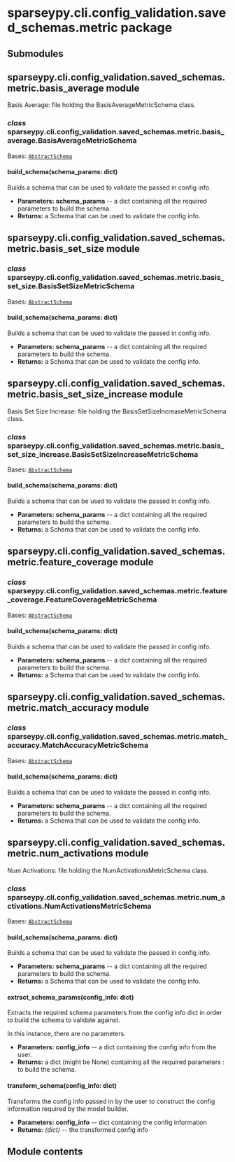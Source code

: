 # sparseypy.cli.config_validation.saved_schemas.metric package

## Submodules

## sparseypy.cli.config_validation.saved_schemas.metric.basis_average module

Basis Average: file holding the BasisAverageMetricSchema class.

### *class* sparseypy.cli.config_validation.saved_schemas.metric.basis_average.BasisAverageMetricSchema

Bases: [`AbstractSchema`](sparseypy.cli.config_validation.saved_schemas.md#sparseypy.cli.config_validation.saved_schemas.abs_schema.AbstractSchema)

#### build_schema(schema_params: dict)

Builds a schema that can be used to validate the passed in
config info.

* **Parameters:**
  **schema_params** -- a dict containing all the required
  parameters to build the schema.
* **Returns:**
  a Schema that can be used to validate the config info.

## sparseypy.cli.config_validation.saved_schemas.metric.basis_set_size module

### *class* sparseypy.cli.config_validation.saved_schemas.metric.basis_set_size.BasisSetSizeMetricSchema

Bases: [`AbstractSchema`](sparseypy.cli.config_validation.saved_schemas.md#sparseypy.cli.config_validation.saved_schemas.abs_schema.AbstractSchema)

#### build_schema(schema_params: dict)

Builds a schema that can be used to validate the passed in
config info.

* **Parameters:**
  **schema_params** -- a dict containing all the required
  parameters to build the schema.
* **Returns:**
  a Schema that can be used to validate the config info.

## sparseypy.cli.config_validation.saved_schemas.metric.basis_set_size_increase module

Basis Set Size Increase: file holding the BasisSetSizeIncreaseMetricSchema class.

### *class* sparseypy.cli.config_validation.saved_schemas.metric.basis_set_size_increase.BasisSetSizeIncreaseMetricSchema

Bases: [`AbstractSchema`](sparseypy.cli.config_validation.saved_schemas.md#sparseypy.cli.config_validation.saved_schemas.abs_schema.AbstractSchema)

#### build_schema(schema_params: dict)

Builds a schema that can be used to validate the passed in
config info.

* **Parameters:**
  **schema_params** -- a dict containing all the required
  parameters to build the schema.
* **Returns:**
  a Schema that can be used to validate the config info.

## sparseypy.cli.config_validation.saved_schemas.metric.feature_coverage module

### *class* sparseypy.cli.config_validation.saved_schemas.metric.feature_coverage.FeatureCoverageMetricSchema

Bases: [`AbstractSchema`](sparseypy.cli.config_validation.saved_schemas.md#sparseypy.cli.config_validation.saved_schemas.abs_schema.AbstractSchema)

#### build_schema(schema_params: dict)

Builds a schema that can be used to validate the passed in
config info.

* **Parameters:**
  **schema_params** -- a dict containing all the required
  parameters to build the schema.
* **Returns:**
  a Schema that can be used to validate the config info.

## sparseypy.cli.config_validation.saved_schemas.metric.match_accuracy module

### *class* sparseypy.cli.config_validation.saved_schemas.metric.match_accuracy.MatchAccuracyMetricSchema

Bases: [`AbstractSchema`](sparseypy.cli.config_validation.saved_schemas.md#sparseypy.cli.config_validation.saved_schemas.abs_schema.AbstractSchema)

#### build_schema(schema_params: dict)

Builds a schema that can be used to validate the passed in
config info.

* **Parameters:**
  **schema_params** -- a dict containing all the required
  parameters to build the schema.
* **Returns:**
  a Schema that can be used to validate the config info.

## sparseypy.cli.config_validation.saved_schemas.metric.num_activations module

Num Activations: file holding the NumActivationsMetricSchema class.

### *class* sparseypy.cli.config_validation.saved_schemas.metric.num_activations.NumActivationsMetricSchema

Bases: [`AbstractSchema`](sparseypy.cli.config_validation.saved_schemas.md#sparseypy.cli.config_validation.saved_schemas.abs_schema.AbstractSchema)

#### build_schema(schema_params: dict)

Builds a schema that can be used to validate the passed in
config info.

* **Parameters:**
  **schema_params** -- a dict containing all the required
  parameters to build the schema.
* **Returns:**
  a Schema that can be used to validate the config info.

#### extract_schema_params(config_info: dict)

Extracts the required schema parameters from the config info dict
in order to build the schema to validate against.

In this instance, there are no parameters.

* **Parameters:**
  **config_info** -- a dict containing the config info from the
  user.
* **Returns:**
  a dict (might be None) containing all the required parameters
  : to build the schema.

#### transform_schema(config_info: dict)

Transforms the config info passed in by the user to
construct the config information required by the model builder.

* **Parameters:**
  **config_info** -- dict containing the config information
* **Returns:**
   *(dict)* -- the transformed config info

## Module contents
